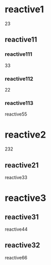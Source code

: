 # reactive1

23

## reactive11
### reactive111
33
### reactive112
22
### reactive113

reactive55


# reactive2

232
## reactive21 
reactive33

# reactive3

## reactive31

reactive44

## reactive32

reactive66
